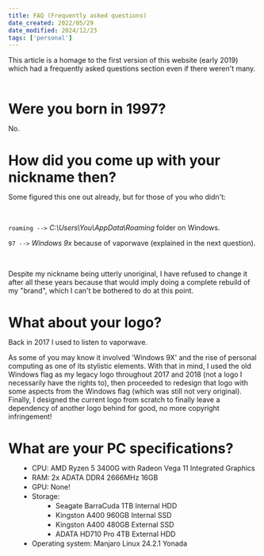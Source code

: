 ```yaml
---
title: FAQ (Frequently asked questions)
date_created: 2022/05/29
date_modified: 2024/12/23
tags: ['personal']
---
```


This article is a homage to the first version of this website (early 2019)
which had a frequently asked questions section even if there weren't many.

<br />
<br />

# Were you born in 1997?

No.

<br />

# How did you come up with your nickname then?

Some figured this one out already, but for those of you who didn't:

<br />

`roaming -->` _C:\Users\You\AppData\Roaming_ folder on Windows.

`97 -->` _Windows 9x_ because of vaporwave (explained in the next question).

<br />

Despite my nickname being utterly unoriginal, I have refused to change it after all these years
because that would imply doing a complete rebuild of my "brand", which I can't be bothered to do at this point.

<br />

# What about your logo?

Back in 2017 I used to listen to vaporwave.

As some of you may know it involved 'Windows 9X' and the rise of personal computing as one of its stylistic elements. With that in mind, I used the old Windows flag as my legacy logo throughout 2017 and 2018 (not a logo I necessarily have the rights to), then proceeded to redesign that logo with some aspects from the Windows flag (which was still not very original). Finally, I designed the current logo from scratch to finally leave a dependency of another logo behind for good, no more copyright infringement!

<br />

# What are your PC specifications?

- CPU: AMD Ryzen 5 3400G with Radeon Vega 11 Integrated Graphics
- RAM: 2x ADATA DDR4 2666MHz 16GB
- GPU: None!
- Storage:
-   - Seagate BarraCuda 1TB Internal HDD
-   - Kingston A400 960GB Internal SSD
-   - Kingston A400 480GB External SSD
-   - ADATA HD710 Pro 4TB External HDD
- Operating system: Manjaro Linux 24.2.1 Yonada

<style>
    h1 {
        margin: 0.5rem 0;
        font-weight: bold;
        text-align: left;
    }
    h1 > a {
        text-decoration: none;
    }
    ul {
        display: flex;
        flex-direction: column;
        gap: 2px;
    }
    ul > li {
        margin-left: 1.5rem;
        list-style-type: disc; 
    }
    ul > li:has(li) {
        list-style-type: none;
    }
</style>
